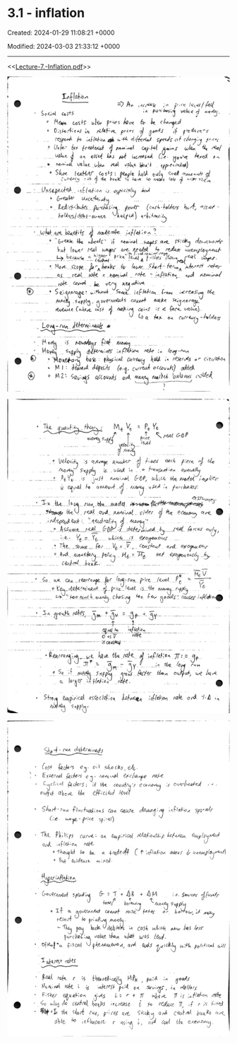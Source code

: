 # 3.1 - inflation

Created: 2024-01-29 11:08:21 +0000

Modified: 2024-03-03 21:33:12 +0000

---

<<[Lecture-7.-Inflation.pdf](../../media/Lecture-7.-Inflation.pdf)>>



![](../../media/Year-1-Macro-3.1---inflation-image1.jpeg)



![](../../media/Year-1-Macro-3.1---inflation-image2.jpeg)



![](../../media/Year-1-Macro-3.1---inflation-image3.jpeg)





